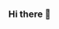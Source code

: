 ### Hi there 👋

<!--
**ManikantaProdduturi/ManikantaProdduturi** is a ✨ _special_ ✨ repository because its `README.md` (this file) appears on your GitHub profile.

Here are some ideas to get you started:

- 🔭 I’m currently working on Markdown
- 💬 Ask me about at Facebbok: manikanta prodduturi
- 📫 How to reach me: manivkki999@gmail.com
-->
